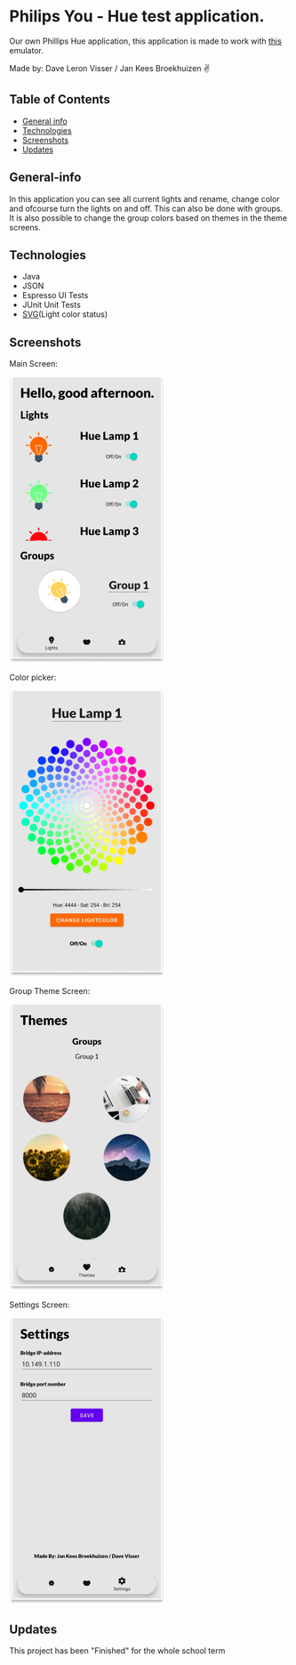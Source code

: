 # Philips You - Hue test application.

Our own Phillips Hue application, this application is made to work with [this](https://steveyo.github.io/Hue-Emulator) emulator.

Made by: Dave Leron Visser / Jan Kees Broekhuizen :v:

## Table of Contents

* [General info](#general-info)
* [Technologies](#technologies)
* [Screenshots](#screenshots)
* [Updates](#updates)

## General-info

In this application you can see all current lights and rename, change color and ofcourse turn the lights on and off. This can also be done with groups.
It is also possible to change the group colors based on themes in the theme screens.

## Technologies

* Java
* JSON
* Espresso UI Tests
* JUnit Unit Tests
* [SVG](https://github.com/devendroid/VectorChildFinder)(Light color status) 

## Screenshots

Main Screen: 

![alt text](https://github.com/JanKeesBroekhuizen/PhilipsHue/blob/main/assets/img/Main-Screen.jpg "Main Screen")


Color picker:

![alt text](https://github.com/JanKeesBroekhuizen/PhilipsHue/blob/main/assets/img/Color-Picker-Screen.jpg "Color picker")


Group Theme Screen:

![alt text](https://github.com/JanKeesBroekhuizen/PhilipsHue/blob/main/assets/img/Group-Theme-Screen.jpg "Group Theme Screen")


Settings Screen:

![alt text](https://github.com/JanKeesBroekhuizen/PhilipsHue/blob/main/assets/img/Settings-Screen.jpg "Settings Screen")


## Updates

This project has been "Finished" for the whole school term
